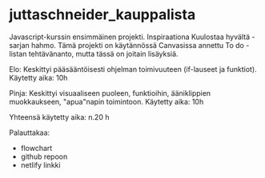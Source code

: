# juttaschneider_kauppalista
Javascript-kurssin ensimmäinen projekti. Inspiraationa Kuulostaa hyvältä -sarjan hahmo.
Tämä projekti on käytännössä Canvasissa annettu To do -listan tehtävänanto, mutta tässä on joitain lisäyksiä.


Elo: Keskittyi pääsääntöisesti ohjelman toimivuuteen (if-lauseet ja funktiot). 
  Käytetty aika: 10h 

Pinja: Keskittyi visuaaliseen puoleen, funktioihin, ääniklippien muokkaukseen, "apua"napin toimintoon. 
  Käytetty aika: 10h 


Yhteensä käytetty aika: n.20 h


Palauttakaa: 
 - flowchart
 - github repoon
 - netlify linkki